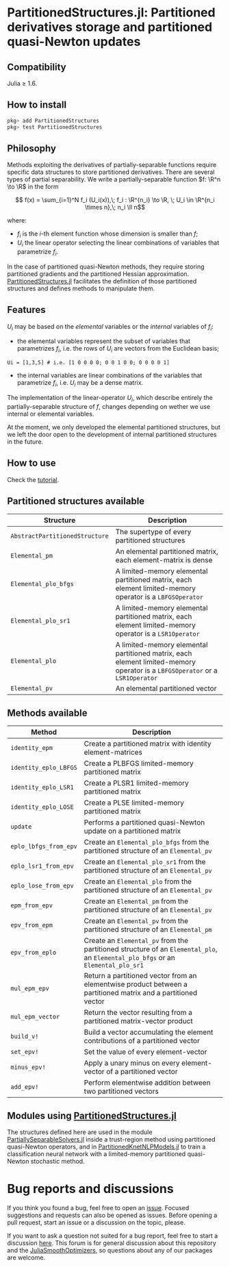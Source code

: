 # PartitionedStructures.jl: Partitioned derivatives storage and partitioned quasi-Newton updates

## Compatibility
Julia ≥ 1.6.

## How to install
```julia
pkg> add PartitionedStructures
pkg> test PartitionedStructures
```

## Philosophy
Methods exploiting the derivatives of partially-separable functions require specific data structures to store partitioned derivatives.
There are several types of partial separability.
We write a partially-separable function $f: \R^n \to \R$ in the form
```math
  f(x) = \sum_{i=1}^N f_i (U_i(x)),\; f_i : \R^{n_i} \to \R, \; U_i \in \R^{n_i \times n},\; n_i \ll n
```
where:
* $f_i$ is the $i$-th element function whose dimension is smaller than $f$;
* $U_i$ the linear operator selecting the linear combinations of variables that parametrize $f_i$.

In the case of partitioned quasi-Newton methods, they require storing partitioned gradients and the partitioned Hessian approximation.
[PartitionedStructures.jl](https://github.com/JuliaSmoothOptimizers/PartitionedStructures.jl) facilitates the definition of those partitioned structures and defines methods to manipulate them.

## Features
$U_i$ may be based on the *elemental* variables or the *internal* variables of $f_i$:
- the elemental variables represent the subset of variables that parametrizes $f_i$, i.e. the rows of $U_i$ are vectors from the Euclidean basis;
```
Ui = [1,3,5] # i.e. [1 0 0 0 0; 0 0 1 0 0; 0 0 0 0 1]
```
- the internal variables are linear combinations of the variables that parametrize $f_i$, i.e. $U_i$ may be a dense matrix.

The implementation of the linear-operator $U_i$, which describe entirely the partially-separable structure of $f$, changes depending on wether we use internal or elemental variables.

At the moment, we only developed the elemental partitioned structures, but we left the door open to the development of internal partitioned structures in the future.

## How to use
Check the [tutorial](https://JuliaSmoothOptimizers.github.io/PartitionedStructures.jl/stable/tutorial/).

## Partitioned structures available
Structure              | Description
-----------------------|------------
`AbstractPartitionedStructure`| The supertype of every partitioned structures
`Elemental_pm`         | An elemental partitioned matrix, each element-matrix is dense
`Elemental_plo_bfgs`   | A limited-memory elemental partitioned matrix, each element limited-memory operator is a `LBFGSOperator`
`Elemental_plo_sr1`    | A limited-memory elemental partitioned matrix, each element limited-memory operator is a `LSR1Operator`
`Elemental_plo`        | A limited-memory elemental partitioned matrix, each element limited-memory operator is a `LBFGSOperator` or a `LSR1Operator`
`Elemental_pv`         | An elemental partitioned vector

## Methods available
Method                 | Description
-----------------------|------------
`identity_epm`         | Create a partitioned matrix with identity element-matrices
`identity_eplo_LBFGS`  | Create a PLBFGS limited-memory partitioned matrix
`identity_eplo_LSR1`   | Create a PLSR1 limited-memory partitioned matrix
`identity_eplo_LOSE`   | Create a PLSE limited-memory partitioned matrix
`update`               | Performs a partitioned quasi-Newton update on a partitioned matrix
`eplo_lbfgs_from_epv`  | Create an `Elemental_plo_bfgs` from the partitioned structure of an `Elemental_pv`
`eplo_lsr1_from_epv`   | Create an `Elemental_plo_sr1` from the partitioned structure of an `Elemental_pv`
`eplo_lose_from_epv`   | Create an `Elemental_plo` from the partitioned structure of an `Elemental_pv`
`epm_from_epv`         | Create an `Elemental_pm` from the partitioned structure of an `Elemental_pv`
`epv_from_epm`         | Create an `Elemental_pv` from the partitioned structure of an `Elemental_pm`
`epv_from_eplo`        | Create an `Elemental_pv` from the partitioned structure of an `Elemental_plo`, an `Elemental_plo_bfgs` or an `Elemental_plo_sr1`
`mul_epm_epv`          | Return a partitioned vector from an elementwise product between a partitioned matrix and a partitioned vector
`mul_epm_vector`       | Return the vector resulting from a partitioned matrix-vector product
`build_v!`             | Build a vector accumulating the element contributions of a partitioned vector 
`set_epv!`             | Set the value of every element-vector
`minus_epv!`           | Apply a unary minus on every element-vector of a partitioned vector
`add_epv!`             | Perform elementwise addition between two partitioned vectors

## Modules using [PartitionedStructures.jl](https://github.com/JuliaSmoothOptimizers/PartitionedStructures.jl)
The structures defined here are used in the module
[PartiallySeparableSolvers.jl](https://github.com/JuliaSmoothOptimizers/PartiallySeparableSolvers.jl) inside a trust-region method using partitioned quasi-Newton operators, and in [PartitionedKnetNLPModels.jl](https://github.com/paraynaud/PartitionedKnetNLPModels.jl) to train a classification neural network with a limited-memory partitioned quasi-Newton stochastic method.

# Bug reports and discussions

If you think you found a bug, feel free to open an [issue](https://github.com/JuliaSmoothOptimizers/PartitionedStructures.jl/issues).
Focused suggestions and requests can also be opened as issues. Before opening a pull request, start an issue or a discussion on the topic, please.

If you want to ask a question not suited for a bug report, feel free to start a discussion [here](https://github.com/JuliaSmoothOptimizers/Organization/discussions). This forum is for general discussion about this repository and the [JuliaSmoothOptimizers](https://github.com/JuliaSmoothOptimizers), so questions about any of our packages are welcome.
